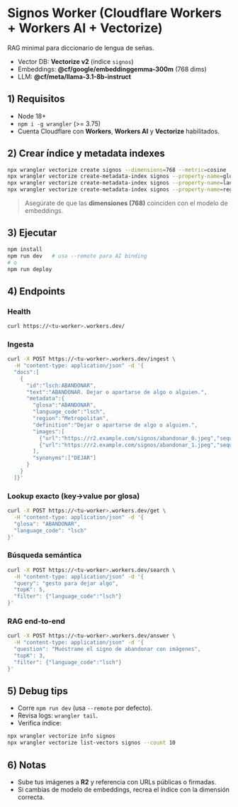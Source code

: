 # Signos Worker (Cloudflare Workers + Workers AI + Vectorize)

RAG minimal para diccionario de lengua de señas.  
- Vector DB: **Vectorize v2** (índice `signos`)  
- Embeddings: **@cf/google/embeddinggemma-300m** (768 dims)  
- LLM: **@cf/meta/llama-3.1-8b-instruct**

## 1) Requisitos
- Node 18+
- `npm i -g wrangler` (>= 3.75)
- Cuenta Cloudflare con **Workers**, **Workers AI** y **Vectorize** habilitados.

## 2) Crear índice y metadata indexes
```bash
npx wrangler vectorize create signos --dimensions=768 --metric=cosine
npx wrangler vectorize create-metadata-index signos --property-name=glosa --type=string
npx wrangler vectorize create-metadata-index signos --property-name=language_code --type=string
npx wrangler vectorize create-metadata-index signos --property-name=region --type=string
```

> Asegúrate de que las **dimensiones (768)** coinciden con el modelo de embeddings.

## 3) Ejecutar

```bash
npm install
npm run dev   # usa --remote para AI binding
# o
npm run deploy
```

## 4) Endpoints

### Health

```bash
curl https://<tu-worker>.workers.dev/
```

### Ingesta

```bash
curl -X POST https://<tu-worker>.workers.dev/ingest \
  -H "content-type: application/json" -d '{
  "docs":[
    {
      "id":"lsch:ABANDONAR",
      "text":"ABANDONAR. Dejar o apartarse de algo o alguien.",
      "metadata":{
        "glosa":"ABANDONAR",
        "language_code":"lsch",
        "region":"Metropolitan",
        "definition":"Dejar o apartarse de algo o alguien.",
        "images":[
          {"url":"https://r2.example.com/signos/abandonar_0.jpeg","sequence":0},
          {"url":"https://r2.example.com/signos/abandonar_1.jpeg","sequence":1}
        ],
        "synonyms":["DEJAR"]
      }
    }
  ]}'
```

### Lookup exacto (key→value por glosa)

```bash
curl -X POST https://<tu-worker>.workers.dev/get \
  -H "content-type: application/json" -d '{
  "glosa": "ABANDONAR",
  "language_code": "lsch"
}'
```

### Búsqueda semántica

```bash
curl -X POST https://<tu-worker>.workers.dev/search \
  -H "content-type: application/json" -d '{
  "query": "gesto para dejar algo",
  "topK": 5,
  "filter": {"language_code":"lsch"}
}'
```

### RAG end-to-end

```bash
curl -X POST https://<tu-worker>.workers.dev/answer \
  -H "content-type: application/json" -d '{
  "question": "Muéstrame el signo de abandonar con imágenes",
  "topK": 3,
  "filter": {"language_code":"lsch"}
}'
```

## 5) Debug tips

* Corre `npm run dev` (usa `--remote` por defecto).
* Revisa logs: `wrangler tail`.
* Verifica índice:

```bash
npx wrangler vectorize info signos
npx wrangler vectorize list-vectors signos --count 10
```

## 6) Notas

* Sube tus imágenes a **R2** y referencia con URLs públicas o firmadas.
* Si cambias de modelo de embeddings, recrea el índice con la dimensión correcta.
